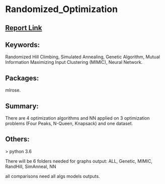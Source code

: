 # Randomized_Optimization

<h2><a href="https://www.dropbox.com/s/nmgykz51ew605eb/Randomized%20Optimization.pdf?dl=0"> Report Link </a></h2>

<h2>Keywords:</h2>
<p>Randomized Hill Climbing, Simulated Annealing, Genetic Algorithm, Mutual Information Maximizing Input Clustering (MIMIC), Neural Network.</p>

<h2>Packages:</h2>
<p>mlrose.</p>

<h2>Summary:</h2>
<p>There are 4 optimization algorithms and NN applied on 3 optimization problems (Four Peaks, N-Queen, Knapsack) and one dataset.</p>

<h2>Others:</h2>
<p>> python 3.6</p>
<p>There will be 6 folders needed for graphs output: ALL, Genetic, MIMIC, RandHill, SimAnneal, NN</p>
<p>all comparisons need all algs models outputs.</p>
